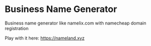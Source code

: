 # Business Name Generator
 
Business name generator like namelix.com with namecheap domain registration

Play with it here: https://nameland.xyz


